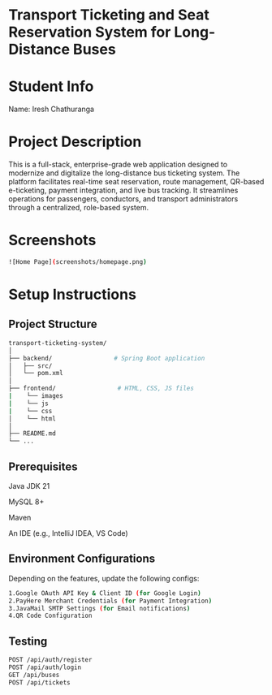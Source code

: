 **Transport Ticketing and Seat Reservation System for Long-Distance Buses**
=======================================================================

Student Info
============
Name: Iresh Chathuranga  

Project Description
===================

This is a full-stack, enterprise-grade web application designed to modernize and digitalize the long-distance bus ticketing system. The platform facilitates real-time seat reservation, route management, QR-based e-ticketing, payment integration, and live bus tracking. It streamlines operations for passengers, conductors, and transport administrators through a centralized, role-based system.

Screenshots
===========
```bash
![Home Page](screenshots/homepage.png)
```
Setup Instructions
==================

Project Structure
-----------------
```bash
transport-ticketing-system/
│
├── backend/                 # Spring Boot application
│   ├── src/
│   └── pom.xml
│
├── frontend/                 # HTML, CSS, JS files
|    └── images
|    └── js
|    └── css
│    └── html
│
├── README.md
└── ...
```
Prerequisites
-------------
Java JDK 21

MySQL 8+

Maven

An IDE (e.g., IntelliJ IDEA, VS Code)

Environment Configurations
--------------------------

Depending on the features, update the following configs:
```bash
1.Google OAuth API Key & Client ID (for Google Login)
2.PayHere Merchant Credentials (for Payment Integration)
3.JavaMail SMTP Settings (for Email notifications)
4.QR Code Configuration
```

Testing
-------
```bash
POST /api/auth/register
POST /api/auth/login
GET /api/buses
POST /api/tickets
```
